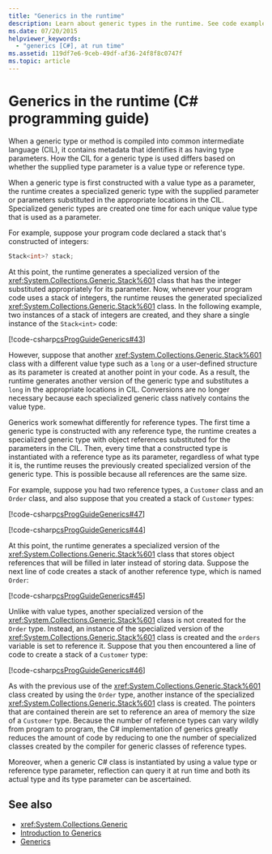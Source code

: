 ```yaml
---
title: "Generics in the runtime"
description: Learn about generic types in the runtime. See code examples and view additional available resources.
ms.date: 07/20/2015
helpviewer_keywords:
  - "generics [C#], at run time"
ms.assetid: 119df7e6-9ceb-49df-af36-24f8f8c0747f
ms.topic: article
---
```

# Generics in the runtime (C# programming guide)

When a generic type or method is compiled into common intermediate language (CIL), it contains metadata that identifies it as having type parameters. How the CIL for a generic type is used differs based on whether the supplied type parameter is a value type or reference type.

 When a generic type is first constructed with a value type as a parameter, the runtime creates a specialized generic type with the supplied parameter or parameters substituted in the appropriate locations in the CIL. Specialized generic types are created one time for each unique value type that is used as a parameter.

 For example, suppose your program code declared a stack that's constructed of integers:

```csharp
Stack<int>? stack;
```

 At this point, the runtime generates a specialized version of the <xref:System.Collections.Generic.Stack%601> class that has the integer substituted appropriately for its parameter. Now, whenever your program code uses a stack of integers, the runtime reuses the generated specialized <xref:System.Collections.Generic.Stack%601> class. In the following example, two instances of a stack of integers are created, and they share a single instance of the `Stack<int>` code:

 [!code-csharp[csProgGuideGenerics#43](~/samples/snippets/csharp/VS_Snippets_VBCSharp/csProgGuideGenerics/CS/Generics.cs#43)]

 However, suppose that another <xref:System.Collections.Generic.Stack%601> class with a different value type such as a `long` or a user-defined structure as its parameter is created at another point in your code. As a result, the runtime generates another version of the generic type and substitutes a `long` in the appropriate locations in CIL. Conversions are no longer necessary because each specialized generic class natively contains the value type.

 Generics work somewhat differently for reference types. The first time a generic type is constructed with any reference type, the runtime creates a specialized generic type with object references substituted for the parameters in the CIL. Then, every time that a constructed type is instantiated with a reference type as its parameter, regardless of what type it is, the runtime reuses the previously created specialized version of the generic type. This is possible because all references are the same size.

 For example, suppose you had two reference types, a `Customer` class and an `Order` class, and also suppose that you created a stack of `Customer` types:

 [!code-csharp[csProgGuideGenerics#47](~/samples/snippets/csharp/VS_Snippets_VBCSharp/csProgGuideGenerics/CS/Generics.cs#47)]

 [!code-csharp[csProgGuideGenerics#44](~/samples/snippets/csharp/VS_Snippets_VBCSharp/csProgGuideGenerics/CS/Generics.cs#44)]

 At this point, the runtime generates a specialized version of the <xref:System.Collections.Generic.Stack%601> class that stores object references that will be filled in later instead of storing data. Suppose the next line of code creates a stack of another reference type, which is named `Order`:

 [!code-csharp[csProgGuideGenerics#45](~/samples/snippets/csharp/VS_Snippets_VBCSharp/csProgGuideGenerics/CS/Generics.cs#45)]

 Unlike with value types, another specialized version of the <xref:System.Collections.Generic.Stack%601> class is not created for the `Order` type. Instead, an instance of the specialized version of the <xref:System.Collections.Generic.Stack%601> class is created and the `orders` variable is set to reference it. Suppose that you then encountered a line of code to create a stack of a `Customer` type:

 [!code-csharp[csProgGuideGenerics#46](~/samples/snippets/csharp/VS_Snippets_VBCSharp/csProgGuideGenerics/CS/Generics.cs#46)]

 As with the previous use of the <xref:System.Collections.Generic.Stack%601> class created by using the `Order` type, another instance of the specialized <xref:System.Collections.Generic.Stack%601> class is created. The pointers that are contained therein are set to reference an area of memory the size of a `Customer` type. Because the number of reference types can vary wildly from program to program, the C# implementation of generics greatly reduces the amount of code by reducing to one the number of specialized classes created by the compiler for generic classes of reference types.

 Moreover, when a generic C# class is instantiated by using a value type or reference type parameter, reflection can query it at run time and both its actual type and its type parameter can be ascertained.

## See also

- <xref:System.Collections.Generic>
- [Introduction to Generics](../../fundamentals/types/generics.md)
- [Generics](../../../standard/generics/index.md)
